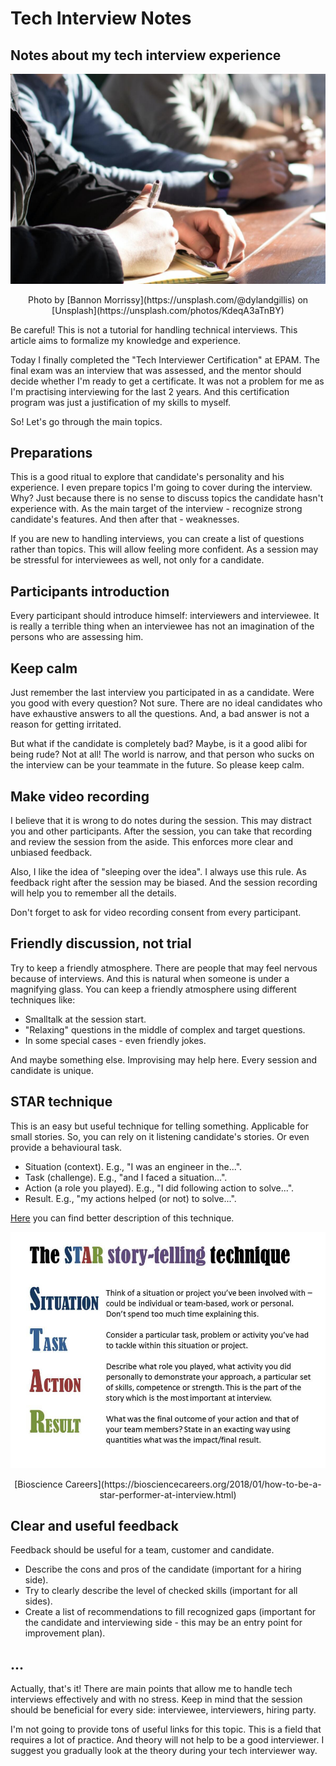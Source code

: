 # Tech Interview Notes

## Notes about my tech interview experience

![STAR Technique](https://raw.githubusercontent.com/balovbohdan/balovbohdan.github.io/main/docs/content/blog/posts/tech-interview-notes/cover.jpg)
<center>Photo by [Bannon Morrissy](https://unsplash.com/@dylandgillis) on [Unsplash](https://unsplash.com/photos/KdeqA3aTnBY)</center>

Be careful! This is not a tutorial for handling technical interviews. This article aims to formalize my knowledge and experience.

Today I finally completed the "Tech Interviewer Certification" at EPAM. The final exam was an interview that was assessed, and the mentor should decide whether I'm ready to get a certificate. It was not a problem for me as I'm practising interviewing for the last 2 years. And this certification program was just a justification of my skills to myself.

So! Let's go through the main topics.

## Preparations

This is a good ritual to explore that candidate's personality and his experience. I even prepare topics I'm going to cover during the interview. Why? Just because there is no sense to discuss topics the candidate hasn't experience with. As the main target of the interview - recognize strong candidate's features. And then after that - weaknesses.

If you are new to handling interviews, you can create a list of questions rather than topics. This will allow feeling more confident. As a session may be stressful for interviewees as well, not only for a candidate.

## Participants introduction

Every participant should introduce himself: interviewers and interviewee. It is really a terrible thing when an interviewee has not an imagination of the persons who are assessing him.

## Keep calm

Just remember the last interview you participated in as a candidate. Were you good with every question? Not sure. There are no ideal candidates who have exhaustive answers to all the questions. And, a bad answer is not a reason for getting irritated.

But what if the candidate is completely bad? Maybe, is it a good alibi for being rude? Not at all! The world is narrow, and that person who sucks on the interview can be your teammate in the future. So please keep calm.

## Make video recording

I believe that it is wrong to do notes during the session. This may distract you and other participants. After the session, you can take that recording and review the session from the aside. This enforces more clear and unbiased feedback.

Also, I like the idea of "sleeping over the idea". I always use this rule. As feedback right after the session may be biased. And the session recording will help you to remember all the details.

Don't forget to ask for video recording consent from every participant.

## Friendly discussion, not trial

Try to keep a friendly atmosphere. There are people that may feel nervous because of interviews. And this is natural when someone is under a magnifying glass. You can keep a friendly atmosphere using different techniques like:

- Smalltalk at the session start.
- "Relaxing" questions in the middle of complex and target questions.
- In some special cases - even friendly jokes.

And maybe something else. Improvising may help here. Every session and candidate is unique.

## STAR technique

This is an easy but useful technique for telling something. Applicable for small stories. So, you can rely on it listening candidate's stories. Or even provide a behavioural task.

- Situation (context). E.g., "I was an engineer in the...".
- Task (challenge). E.g., "and I faced a situation...".
- Action (a role you played). E.g., "I did following action to solve...".
- Result. E.g., "my actions helped (or not) to solve...".

[Here](https://biosciencecareers.org/2018/01/how-to-be-a-star-performer-at-interview.html) you can find better description of this technique.

![STAR Technique](https://raw.githubusercontent.com/balovbohdan/balovbohdan.github.io/main/docs/content/blog/posts/tech-interview-notes/start-technique.jpg)
<center>[Bioscience Careers](https://biosciencecareers.org/2018/01/how-to-be-a-star-performer-at-interview.html)</center>

## Clear and useful feedback

Feedback should be useful for a team, customer and candidate.

- Describe the cons and pros of the candidate (important for a hiring side).
- Try to clearly describe the level of checked skills (important for all sides).
- Create a list of recommendations to fill recognized gaps (important for the candidate and interviewing side - this may be an entry point for improvement plan).

## ...

Actually, that's it! There are main points that allow me to handle tech interviews effectively and with no stress. Keep in mind that the session should be beneficial for every side: interviewee, interviewers, hiring party.

I'm not going to provide tons of useful links for this topic. This is a field that requires a lot of practice. And theory will not help to be a good interviewer. I suggest you gradually look at the theory during your tech interviewer way.
